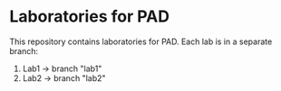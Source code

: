 # Laboratories for PAD
This repository contains laboratories for PAD.
Each lab is in a separate branch:
1. Lab1 -> branch "lab1"
2. Lab2 -> branch "lab2"